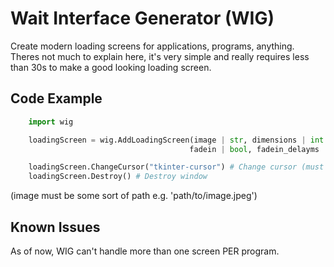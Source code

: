 # Wait Interface Generator (WIG)

Create modern loading screens for applications, programs, anything. Theres not much to explain here, it's very simple and really requires less than 30s to make a good looking loading screen. 

## Code Example

```python
    import wig

    loadingScreen = wig.AddLoadingScreen(image | str, dimensions | int tuple, draggable | bool, cursor | str, 
                                        fadein | bool, fadein_delayms | int)

    loadingScreen.ChangeCursor("tkinter-cursor") # Change cursor (must be a TKinter cursor)
    loadingScreen.Destroy() # Destroy window
```

(image must be some sort of path e.g. 'path/to/image.jpeg')

## Known Issues

As of now, WIG can't handle more than one screen PER program.